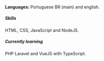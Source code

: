 **Languages:** Portuguese BR (main) and english.

##### Skills
HTML, CSS, JavaScript  and NodeJS.

##### Currently learning
PHP Laravel and VueJS with TypeScript.
